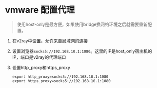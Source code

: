 # vmware 配置代理

> 使用host-only是最方便，如果使用bridge换网络环境之后就需要重新配置。

1. 在v2ray中设置，允许来自局域网的连接

2. 设置浏览器`socks5://192.168.10.1:1080`。这里的IP是host_only宿主机的IP，端口是v2ray的代理端口

3. 设置http_proxy和https_proxy

   ```
   export http_proxy=socks5://192.168.10.1:1080
   export https_proxy=socks5://192.168.10.1:1080
   ```

   

